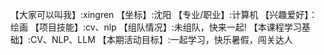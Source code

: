 【大家可以叫我】:xingren
【坐标】:沈阳
【专业/职业】:计算机
【兴趣爱好】：绘画
【项目技能】:cv、nlp
【组队情况】:未组队，快来一起!
【本课程学习基础】:CV、NLP、LLM
【本期活动目标】:一起学习，快乐暑假，闯关达人
